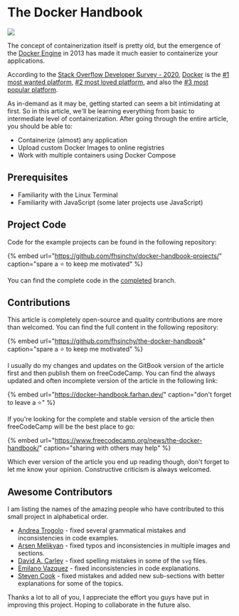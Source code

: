 # The Docker Handbook

![](.gitbook/assets/docker-handbook-preview.png)

The concept of containerization itself is pretty old, but the emergence of the [Docker Engine](https://docs.docker.com/get-started/overview/#docker-engine) in 2013 has made it much easier to containerize your applications.

According to the [Stack Overflow Developer Survey - 2020](https://insights.stackoverflow.com/survey/2020#overview), [Docker](https://docker.com/) is the [\#1 most wanted platform](https://insights.stackoverflow.com/survey/2020#technology-most-loved-dreaded-and-wanted-platforms-wanted5), [\#2 most loved platform](https://insights.stackoverflow.com/survey/2020#technology-most-loved-dreaded-and-wanted-platforms-loved5), and also the [\#3 most popular platform](https://insights.stackoverflow.com/survey/2020#technology-platforms).

As in-demand as it may be, getting started can seem a bit intimidating at first. So in this article, we'll be learning everything from basic to intermediate level of containerization. After going through the entire article, you should be able to:

* Containerize \(almost\) any application
* Upload custom Docker Images to online registries
* Work with multiple containers using Docker Compose

## Prerequisites

* Familiarity with the Linux Terminal
* Familiarity with JavaScript \(some later projects use JavaScript\)

## Project Code

Code for the example projects can be found in the following repository:

{% embed url="https://github.com/fhsinchy/docker-handbook-projects/" caption="spare a ⭐ to keep me motivated" %}

You can find the complete code in the [completed](https://github.com/fhsinchy/docker-handbook-projects/tree/completed) branch.

## Contributions

This article is completely open-source and quality contributions are more than welcomed. You can find the full content in the following repository:

{% embed url="https://github.com/fhsinchy/the-docker-handbook" caption="spare a ⭐ to keep me motivated" %}

I usually do my changes and updates on the GitBook version of the article first and then publish them on freeCodeCamp. You can find the always updated and often incomplete version of the article in the following link:

{% embed url="https://docker-handbook.farhan.dev/" caption="don\'t forget to leave a ⭐" %}

If you're looking for the complete and stable version of the article then freeCodeCamp will be the best place to go:

{% embed url="https://www.freecodecamp.org/news/the-docker-handbook/" caption="sharing with others may help" %}

Which ever version of the article you end up reading though, don't forget to let me know your opinion. Constructive criticism is always welcomed.

## Awesome Contributors

I am listing the names of the amazing people who have contributed to this small project in alphabetical order.

* [Andrea Trogolo](https://github.com/ATrogolo) - fixed several grammatical mistakes and inconsistencies in code examples.
* [Arsen Melikyan](https://github.com/bugron) - fixed typos and inconsistencies in multiple images and sections.
* [David A. Carley](https://github.com/dacarley) - fixed spelling mistakes in some of the `svg` files.
* [Emilano Vazquez](https://github.com/gamba47) - fixed inconsistencies in code explanations.
* [Steven Cook](https://github.com/Dez-BlueRose) - fixed mistakes and added new sub-sections with better explanations for some of the topics.

Thanks a lot to all of you, I appreciate the effort you guys have put in improving this project. Hoping to collaborate in the future also.

